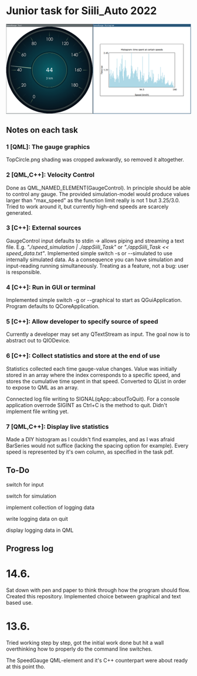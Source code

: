 # Junior task for Siili_Auto 2022

<img src="screenshots/Screenshot1506.png"></img>

## Notes on each task

### 1 [QML]: The gauge graphics

TopCircle.png shading was cropped awkwardly, so removed it altogether.

### 2 [QML,C++]: Velocity Control

Done as QML_NAMED_ELEMENT(GaugeControl). In principle should be able to control any gauge.
The provided simulation-model would produce values larger than "max_speed" as the function limit really is not 1 but 3.25/3.0. Tried to work around it, but currently high-end speeds are scarcely generated.

### 3 [C++]: External sources

GaugeControl input defaults to stdin -> allows piping and streaming a text file. E.g. *"./speed_simulation | ./appSiili_Task"* or *"./appSiili_Task << speed_data.txt"*. Implemented simple switch -s or --simulated to use internally simulated data. As a consequence you can have simulation and input-reading running simultaneously. Treating as a feature, not a bug: user is responsible.

### 4 [C++]: Run in GUI or terminal

Implemented simple switch -g or --graphical to start as QGuiApplication. Program defaults to QCoreApplication. 

### 5 [C++]: Allow developer to specify source of speed

Currently a developer may set any QTextStream as input. The goal now is to abstract out to QIODevice.

### 6 [C++]: Collect statistics and store at the end of use

Statistics collected each time gauge-value changes. Value was initially stored in an array where the index corresponds to a specific speed, and stores the cumulative time spent in that speed. Converted to QList in order to expose to QML as an array.

Connected log file writing to SIGNAL(qApp::aboutToQuit). For a console application overrode SIGINT as Ctrl+C is the method to quit. Didn't implement file writing yet.


### 7 [QML,C++]: Display live statistics

Made a DIY histogram as I couldn't find examples, and as I was afraid BarSeries would not suffice (lacking the spacing option for example). Every speed is represented by it's own column, as specified in the task pdf.

## To-Do

switch for input

switch for simulation

implement collection of logging data

write logging data on quit

display logging data in QML

## Progress log

# 14.6.

Sat down with pen and paper to think through how the program should flow. Created this repository. Implemented choice between graphical and text based use.

# 13.6.

Tried working step by step, got the initial work done but hit a wall overthinking how to properly do the command line switches.

The SpeedGauge QML-element and it's C++ counterpart were about ready at this point tho.
